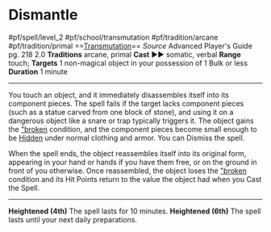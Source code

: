 # Dismantle
#pf/spell/level_2 #pf/school/transmutation #pf/tradition/arcane #pf/tradition/primal
==[Transmutation](../../../Traits/Transmutation.md)==
*Source* Advanced Player's Guide pg. 218 2.0
**Traditions** arcane, primal
**Cast** ►► somatic, verbal
**Range** touch; **Targets** 1 non-magical object in your possession of 1 Bulk or less
**Duration** 1 minute

---
You touch an object, and it immediately disassembles itself into its component pieces. The spell fails if the target lacks component pieces (such as a statue carved from one block of stone), and using it on a dangerous object like a snare or trap typically triggers it. The object gains the ["broken]("broken) condition, and the component pieces become small enough to be [Hidden](../../../Conditions/Hidden.md) under normal clothing and armor. You can Dismiss the spell.

When the spell ends, the object reassembles itself into its original form, appearing in your hand or hands if you have them free, or on the ground in front of you otherwise. Once reassembled, the object loses the ["broken]("broken) condition and its Hit Points return to the value the object had when you Cast the Spell.

<hr>

**Heightened (4th)** The spell lasts for 10 minutes.
**Heightened (6th)** The spell lasts until your next daily preparations.